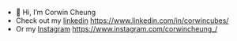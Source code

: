 - 👋 Hi, I’m Corwin Cheung
- Check out my [linkedin]([url](https://www.linkedin.com/in/corwincubes/)) https://www.linkedin.com/in/corwincubes/
- Or my [Instagram]([url](https://www.instagram.com/corwincheung_/)) https://www.instagram.com/corwincheung_/

<!---
CorwinCheung/CorwinCheung is a ✨ special ✨ repository because its `README.md` (this file) appears on your GitHub profile.
You can click the Preview link to take a look at your changes.
--->
